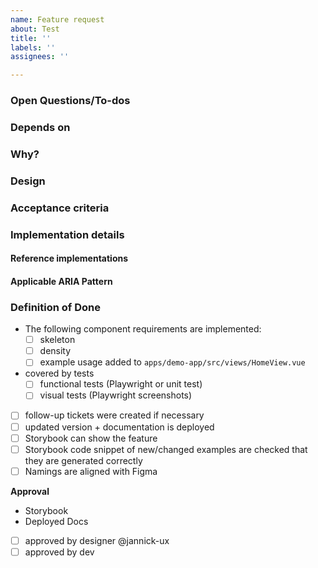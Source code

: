 ```yaml
---
name: Feature request
about: Test
title: ''
labels: ''
assignees: ''

---
```


<!-- Add, adapt and remove the following sections as necessary -->

### Open Questions/To-dos

<!-- Remove before ready -->

<!-- [ ] Add question if any, use `@` to tag people -->

### Depends on

<!-- Add links to tickets -->

### Why?

<!-- Add description and motivation -->

### Design

<!-- Add Figma link and comments here -->

### Acceptance criteria

<!--  Add ticket specific AC, e.g., the expected behavior of a component -->

### Implementation details

<!--
add details if necessary, e.g.,

- API proposal
- relevant web APIs
- learnings from other implementations
- code snippets
-->

#### Reference implementations

<!--  add links to other frameworks and WaWi, examples:
  - https://nuxt.com/docs/getting-started/installation
  - https://element-plus.org/en-US/component/overview.html
  - https://www.shadcn-vue.com/docs/components/accordion.html
  - https://design-system.w3.org/components for structural inspiration
 -->

#### Applicable ARIA Pattern

<!-- add link if applicable, see https://www.w3.org/WAI/ARIA/apg/patterns -->

### Definition of Done

- The following component requirements are implemented:
  - [ ] skeleton
  - [ ] density
  - [ ] example usage added to `apps/demo-app/src/views/HomeView.vue`
- covered by tests
  - [ ] functional tests (Playwright or unit test)
  - [ ] visual tests (Playwright screenshots)
- [ ] follow-up tickets were created if necessary
- [ ] updated version + documentation is deployed
- [ ] Storybook can show the feature
- [ ] Storybook code snippet of new/changed examples are checked that they are generated correctly
- [ ] Namings are aligned with Figma

**Approval**

- Storybook <!-- add link to deployed storybook -->
- Deployed Docs <!-- add link to deployed docs -->
- [ ] approved by designer @jannick-ux
- [ ] approved by dev <!-- add dev tag -->
